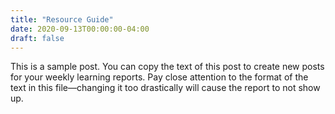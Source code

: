 ```yaml
---
title: "Resource Guide"
date: 2020-09-13T00:00:00-04:00
draft: false
---
```


This is a sample post. You can copy the text of this post to create new posts for your weekly learning reports. Pay close attention to the format of the text in this file—changing it too drastically will cause the report to not show up.
